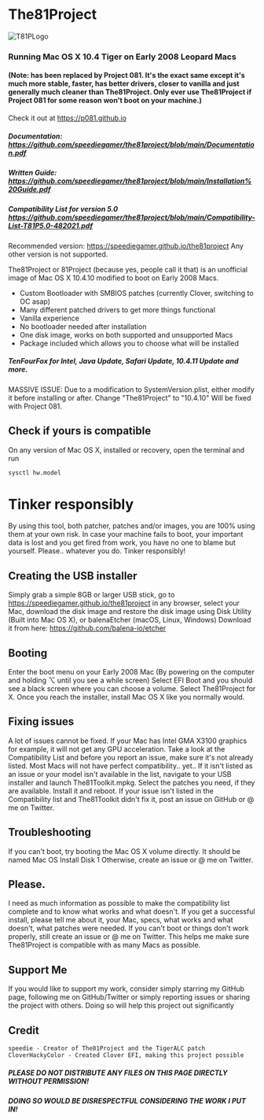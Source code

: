 # The81Project

![T81PLogo](https://user-images.githubusercontent.com/71722170/114026148-33f21c80-9876-11eb-9b9e-d1ed72fcb8bb.png)
### Running Mac OS X 10.4 Tiger on Early 2008 Leopard Macs

#### (Note: has been replaced by Project 081. It's the exact same except it's much more stable, faster, has better drivers, closer to vanilla and just generally much cleaner than The81Project. Only ever use The81Project if Project 081 for some reason won't boot on your machine.)
Check it out at https://p081.github.io

##### Documentation: https://github.com/speediegamer/the81project/blob/main/Documentation.pdf                           
##### Written Guide: https://github.com/speediegamer/the81project/blob/main/Installation%20Guide.pdf
##### Compatibility List for version 5.0 https://github.com/speediegamer/the81project/blob/main/Compatibility-List-T81P5.0-482021.pdf
Recommended version: https://speediegamer.github.io/the81project
Any other version is not supported.

The81Project or 81Project (because yes, people call it that) is an unofficial image of Mac OS X 10.4.10 modified to boot on Early 2008 Macs.

* Custom Bootloader with SMBIOS patches (currently Clover, switching to OC asap)
* Many different patched drivers to get more things functional
* Vanilla experience
* No bootloader needed after installation
* One disk image, works on both supported and unsupported Macs
* Package included which allows you to choose what will be installed
##### TenFourFox for Intel, Java Update, Safari Update, 10.4.11 Update and more.
MASSIVE ISSUE: Due to a modification to SystemVersion.plist, either modify it before installing or after. Change "The81Project" to "10.4.10"
Will be fixed with Project 081.

## Check if yours is compatible
On any version of Mac OS X, installed or recovery, open the terminal and run
  ```sh
  sysctl hw.model
  ```

# Tinker responsibly
By using this tool, both patcher, patches and/or images, you are 100% using them at your own risk. In case your machine fails to boot, your important data is lost and you get fired from work, you have no one to blame but yourself. Please.. whatever you do. Tinker responsibly!

## Creating the USB installer

Simply grab a simple 8GB or larger USB stick, go to https://speediegamer.github.io/the81project in any browser, select your Mac, download the disk image and
restore the disk image using Disk Utility (Built into Mac OS X), or balenaEtcher (macOS, Linux, Windows)
Download it from here: https://github.com/balena-io/etcher

## Booting

Enter the boot menu on your Early 2008 Mac (By powering on the computer and holding ⌥ until you see a while screen)
Select EFI Boot and you should see a black screen where you can choose a volume. Select The81Project for X. Once you reach the installer, install Mac OS X like you normally would.

## Fixing issues

A lot of issues cannot be fixed. If your Mac has Intel GMA X3100 graphics for example, it will not get any GPU acceleration.
Take a look at the Compatibility List and before you report an issue, make sure it's not already listed.
Most Macs will not have perfect compatibility.. yet..
If it isn't listed as an issue or your model isn't available in the list, navigate to your USB installer and launch The81Toolkit.mpkg. Select the patches you need, if they are available.
Install it and reboot. If your issue isn't listed in the Compatibility list and The81Toolkit didn't fix it, post an issue on GitHub or @ me on Twitter.

## Troubleshooting
If you can't boot, try booting the Mac OS X volume directly. It should be named Mac OS Install Disk 1
Otherwise, create an issue or @ me on Twitter.

## Please.

I need as much information as possible to make the compatibility list complete and to know what works and what doesn't. If you get a successful install, please tell me about it, your Mac, specs, what works and what doesn't, what patches were needed. If you can't boot or things don't work properly, still create an issue or @ me on Twitter. This helps me make sure The81Project is compatible with as many Macs as possible.

## Support Me

If you would like to support my work, consider simply starring my GitHub page, following me on GitHub/Twitter or simply reporting issues or sharing the project with others. Doing so will help this project out significantly

## Credit

    speedie - Creator of The81Project and the TigerALC patch
    CloverHackyColor - Created Clover EFI, making this project possible

##### PLEASE DO NOT DISTRIBUTE ANY FILES ON THIS PAGE DIRECTLY WITHOUT PERMISSION!
##### DOING SO WOULD BE DISRESPECTFUL CONSIDERING THE WORK I PUT IN!
    




